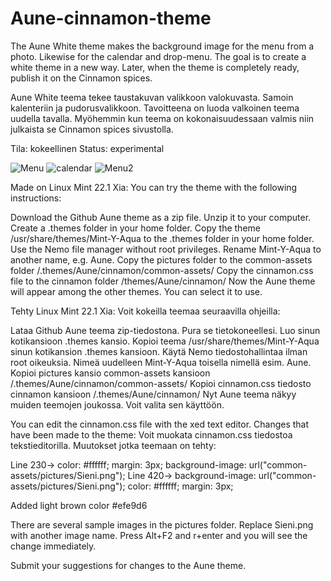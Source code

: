 # Aune-cinnamon-theme

The Aune White theme makes the background image for the menu from a photo. Likewise for the calendar and drop-menu.
The goal is to create a white theme in a new way. Later, when the theme is completely ready, publish it on the Cinnamon spices.

Aune White teema tekee taustakuvan valikkoon valokuvasta. Samoin kalenteriin ja pudorusvalikkoon.
Tavoitteena on luoda valkoinen teema uudella tavalla. Myöhemmin kun teema on kokonaisuudessaan valmis niin julkaista se Cinnamon spices sivustolla.

Tila: kokeellinen
Status: experimental

![Menu](https://github.com/user-attachments/assets/586aef90-088b-46f3-a37b-103fb05a178f)
![calendar](https://github.com/user-attachments/assets/8e54d3a0-a8b4-41ce-a9d1-eb1022c04efa)
![Menu2](https://github.com/user-attachments/assets/a1f3181d-d0e1-49e3-884f-58e0121167dd)

Made on Linux Mint 22.1 Xia: You can try the theme with the following instructions:

Download the Github Aune theme as a zip file. Unzip it to your computer.
Create a .themes folder in your home folder.
Copy the theme /usr/share/themes/Mint-Y-Aqua to the .themes folder in your home folder. Use the Nemo file manager without root privileges.
Rename Mint-Y-Aqua to another name, e.g. Aune.
Copy the pictures folder to the common-assets folder /.themes/Aune/cinnamon/common-assets/
Copy the cinnamon.css file to the cinnamon folder /themes/Aune/cinnamon/
Now the Aune theme will appear among the other themes. You can select it to use.

Tehty Linux Mint 22.1 Xia: Voit kokeilla teemaa seuraavilla ohjeilla:

Lataa Github Aune teema zip-tiedostona. Pura se tietokoneellesi.
Luo sinun kotikansioon .themes kansio.
Kopioi teema /usr/share/themes/Mint-Y-Aqua sinun kotikansion .themes kansioon. Käytä Nemo tiedostohallintaa ilman root oikeuksia.
Nimeä uudelleen Mint-Y-Aqua toisella nimellä esim. Aune.
Kopioi pictures kansio common-assets kansioon /.themes/Aune/cinnamon/common-assets/
Kopioi cinnamon.css tiedosto cinnamon kansioon /.themes/Aune/cinnamon/
Nyt Aune teema näkyy muiden teemojen joukossa. Voit valita sen käyttöön.

You can edit the cinnamon.css file with the xed text editor. Changes that have been made to the theme:
Voit muokata cinnamon.css tiedostoa tekstieditorilla. Muutokset jotka teemaan on tehty:

Line 230->
color: #ffffff;
margin: 3px;
background-image: url("common-assets/pictures/Sieni.png");
Line 420->
background-image: url("common-assets/pictures/Sieni.png");
color: #ffffff;
margin: 3px;

Added light brown color #efe9d6

There are several sample images in the pictures folder. Replace Sieni.png with another image name. Press Alt+F2 and r+enter and you will see the change immediately.

Submit your suggestions for changes to the Aune theme.
